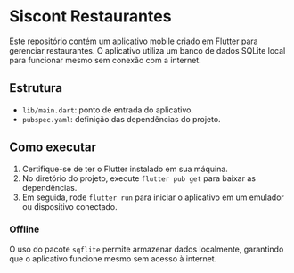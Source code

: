 # Siscont Restaurantes

Este repositório contém um aplicativo mobile criado em Flutter para gerenciar restaurantes.
O aplicativo utiliza um banco de dados SQLite local para funcionar mesmo sem conexão com a internet.

## Estrutura
- `lib/main.dart`: ponto de entrada do aplicativo.
- `pubspec.yaml`: definição das dependências do projeto.

## Como executar
1. Certifique-se de ter o Flutter instalado em sua máquina.
2. No diretório do projeto, execute `flutter pub get` para baixar as dependências.
3. Em seguida, rode `flutter run` para iniciar o aplicativo em um emulador ou dispositivo conectado.

### Offline
O uso do pacote `sqflite` permite armazenar dados localmente, garantindo que o aplicativo funcione mesmo sem acesso à internet.
